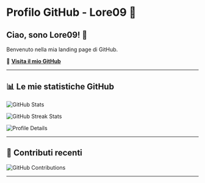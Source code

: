 # Profilo GitHub - Lore09 🚀

## Ciao, sono Lore09! 👋
Benvenuto nella mia landing page di GitHub.

🔗 **[Visita il mio GitHub](https://github.com/Lore09)**

---

## 📊 Le mie statistiche GitHub

![GitHub Stats](https://github-readme-stats.vercel.app/api?username=Lore09&show_icons=true&theme=radical)

![GitHub Streak Stats](https://github-readme-streak-stats.herokuapp.com/?user=Lore09&theme=radical)

![Profile Details](https://github-profile-summary-cards.vercel.app/api/cards/profile-details?username=Lore09&theme=radical)

---

## 📅 Contributi recenti

![GitHub Contributions](https://ghchart.rshah.org/Lore09)

---